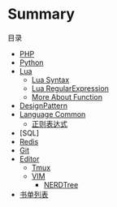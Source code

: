 # Summary

目录

* [PHP](./PHP/php.md)
* [Python](./Python/python.md)
* [Lua](Lua/Lua.md)
    * [Lua Syntax](Lua/LuaSyntax.md)
    * [Lua RegularExpression](Lua/LuaRegularExpression.md)
    * [More About Function](Lua/MoreAboutFunction/Function.md)
* [DesignPattern](./DesignPattern/DesignPattern.md)
* [Language Common](./LanguageCommon/languagecommon.md)
    * [正则表达式](RegularExpression.md)
* [SQL]
* [Redis](./redis/redis.md)
* [Git](Git/Git.md)
* [Editor](./Editor/editor.md)
    * [Tmux](Editor/tmux.md)
    * [VIM](Editor/VIM.md)
        * [NERDTree](./Editor/NERDTree.md)
* [书单列表](Books/Basic.md)

